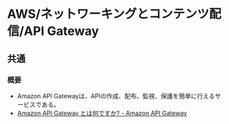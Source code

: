 # AWS/ネットワーキングとコンテンツ配信/API Gateway

## 共通

### 概要

- Amazon API Gatewayは、APIの作成、配布、監視、保護を簡単に行えるサービスである。
- [Amazon API Gateway とは何ですか? - Amazon API Gateway](https://docs.aws.amazon.com/ja_jp/apigateway/latest/developerguide/welcome.html)
